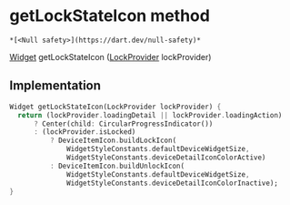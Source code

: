 


# getLockStateIcon method




    *[<Null safety>](https://dart.dev/null-safety)*




[Widget](https://api.flutter.dev/flutter/widgets/Widget-class.html) getLockStateIcon
([LockProvider](../../providers_lock_provider/LockProvider-class.md) lockProvider)








## Implementation

```dart
Widget getLockStateIcon(LockProvider lockProvider) {
  return (lockProvider.loadingDetail || lockProvider.loadingAction)
      ? Center(child: CircularProgressIndicator())
      : (lockProvider.isLocked)
          ? DeviceItemIcon.buildLockIcon(
              WidgetStyleConstants.defaultDeviceWidgetSize,
              WidgetStyleConstants.deviceDetailIconColorActive)
          : DeviceItemIcon.buildUnlockIcon(
              WidgetStyleConstants.defaultDeviceWidgetSize,
              WidgetStyleConstants.deviceDetailIconColorInactive);
}
```







